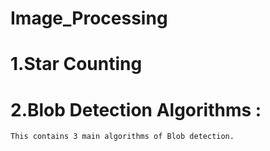 # Image_Processing
# 1.Star Counting
# 2.Blob Detection Algorithms :
    This contains 3 main algorithms of Blob detection.
